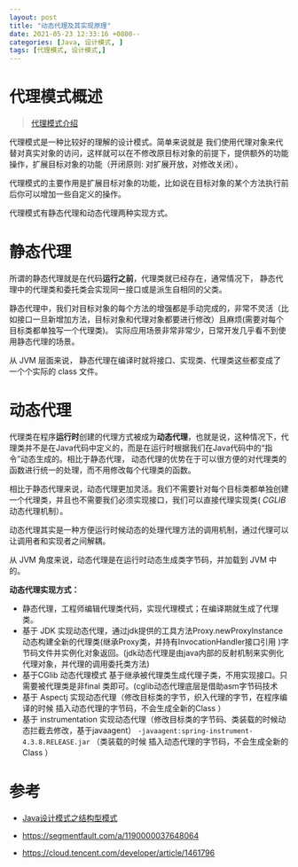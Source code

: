 ```yaml
---
layout: post
title: "动态代理及其实现原理"
date: 2021-05-23 12:33:16 +0800--
categories: [Java, 设计模式, ]
tags: [代理模式, 设计模式,]  
---
```


# 代理模式概述

> [代理模式介绍](http://www.silince.cn/2020/09/18/Java%E8%AE%BE%E8%AE%A1%E6%A8%A1%E5%BC%8F%E4%B9%8B%E7%BB%93%E6%9E%84%E5%9E%8B%E6%A8%A1%E5%BC%8F/#%E4%BB%A3%E7%90%86%E6%A8%A1%E5%BC%8F)

代理模式是一种比较好的理解的设计模式。简单来说就是 我们使用代理对象来代替对真实对象的访问，这样就可以在不修改原目标对象的前提下，提供额外的功能操作，扩展目标对象的功能（开闭原则: 对扩展开放，对修改关闭）。

代理模式的主要作用是扩展目标对象的功能，比如说在目标对象的某个方法执行前后你可以增加一些自定义的操作。

代理模式有静态代理和动态代理两种实现方式。





# 静态代理

所谓的静态代理就是在代码**运行之前**，代理类就已经存在，通常情况下， 静态代理中的代理类和委托类会实现同一接口或是派生自相同的父类。

静态代理中，我们对目标对象的每个方法的增强都是手动完成的，非常不灵活（比如接口一旦新增加方法，目标对象和代理对象都要进行修改）且麻烦(需要对每个目标类都单独写一个代理类)。 实际应用场景非常非常少，日常开发几乎看不到使用静态代理的场景。

从 JVM 层面来说， 静态代理在编译时就将接口、实现类、代理类这些都变成了一个个实际的 class 文件。



# 动态代理

代理类在程序**运行时**创建的代理方式被成为**动态代理**，也就是说，这种情况下，代理类并不是在Java代码中定义的，而是在运行时根据我们在Java代码中的“指令”动态生成的。相比于静态代理， 动态代理的优势在于可以很方便的对代理类的函数进行统一的处理，而不用修改每个代理类的函数。

相比于静态代理来说，动态代理更加灵活。我们不需要针对每个目标类都单独创建一个代理类，并且也不需要我们必须实现接口，我们可以直接代理实现类( *CGLIB* 动态代理机制）。

动态代理其实是一种方便运行时候动态的处理代理方法的调用机制，通过代理可以让调用者和实现者之间解耦。

从 JVM 角度来说，动态代理是在运行时动态生成类字节码，并加载到 JVM 中的。

**动态代理实现方式：**

- 静态代理，工程师编辑代理类代码，实现代理模式；在编译期就生成了代理类。
- 基于 JDK 实现动态代理，通过jdk提供的工具方法Proxy.newProxyInstance动态构建全新的代理类(继承Proxy类，并持有InvocationHandler接口引用 )字节码文件并实例化对象返回。(jdk动态代理是由java内部的反射机制来实例化代理对象，并代理的调用委托类方法)
- 基于CGlib 动态代理模式 基于继承被代理类生成代理子类，不用实现接口。只需要被代理类是非final 类即可。(cglib动态代理底层是借助asm字节码技术
- 基于 Aspectj 实现动态代理（修改目标类的字节，织入代理的字节，在程序编译的时候 插入动态代理的字节码，不会生成全新的Class ）
- 基于 instrumentation 实现动态代理（修改目标类的字节码、类装载的时候动态拦截去修改，基于javaagent） `-javaagent:spring-instrument-4.3.8.RELEASE.jar` （类装载的时候 插入动态代理的字节码，不会生成全新的Class ）





# 参考

- [Java设计模式之结构型模式](http://www.silince.cn/2020/09/18/Java%E8%AE%BE%E8%AE%A1%E6%A8%A1%E5%BC%8F%E4%B9%8B%E7%BB%93%E6%9E%84%E5%9E%8B%E6%A8%A1%E5%BC%8F/#%E4%BB%A3%E7%90%86%E6%A8%A1%E5%BC%8F)

- https://segmentfault.com/a/1190000037648064
- https://cloud.tencent.com/developer/article/1461796



